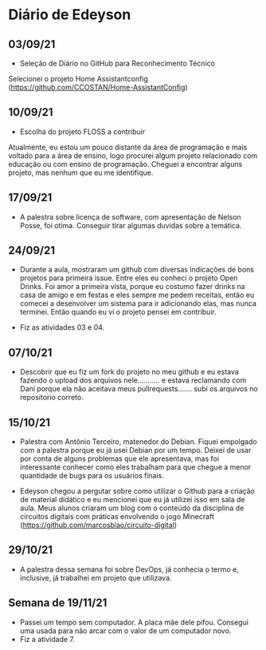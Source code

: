 # Diário de Edeyson

## 03/09/21

+ Seleção de Diário no GitHub para Reconhecimento Técnico

Selecionei o projeto Home Assistantconfig (https://github.com/CCOSTAN/Home-AssistantConfig)


## 10/09/21
+ Escolha do projeto FLOSS a contribuir

Atualmente, eu estou um pouco distante da área de programação e mais voltado para a área de ensino, logo procurei algum projeto relacionado com educação ou com ensino de programação. Cheguei a encontrar alguns projeto, mas nenhum que eu me identifique.

## 17/09/21

+ A palestra sobre licença de software, com apresentação de Nelson Posse, foi otima. Conseguir tirar algumas duvidas sobre a temática.


## 24/09/21

- Durante a aula, mostraram um github com diversas indicações de bons projetos para primeira issue. Entre eles eu conheci o projeto Open Drinks. Foi amor a primeira vista, porque eu costumo fazer drinks na casa de amigo e em festas e eles sempre me pedem receitas, então eu comecei a desenvolver um sistema para ir adicionando elas, mas nunca terminei. Então quando eu vi o projeto pensei em contribuir.

- Fiz as atividades 03 e 04.

## 07/10/21

- Descobrir que eu fiz um fork do projeto no meu github e eu estava fazendo o upload dos arquivos nele........... e estava reclamando com Dani porque ela não aceitava meus pullrequests....... subi os arquivos no repositorio correto.


## 15/10/21
- Palestra com Antônio Terceiro, matenedor do Debian. Fiquei empolgado com a palestra porque eu já usei Debian por um tempo. Deixei de usar por conta de alguns problemas que ele apresentava, mas foi interessante conhecer como eles trabalham para que chegue a menor quantidade de bugs para os usuários finais.

- Edeyson chegou a pergutar sobre como utilizar o Github para a criação de material didático e eu mencionei que eu já utilizei isso em sala de aula. Meus alunos criaram um blog com o conteúdo da disciplina de circuitos digitais com práticas envolvendo o jogo Minecraft (https://github.com/marcosbiao/circuito-digital)

## 29/10/21
- A palestra dessa semana foi sobre DevOps, já conhecia o termo e, inclusive, já trabalhei em projeto que utilizava.


## Semana de 19/11/21
- Passei um tempo sem computador. A placa mãe dele pifou. Consegui uma usada para não arcar com o valor de um computador novo.
- Fiz a atividade 7.
